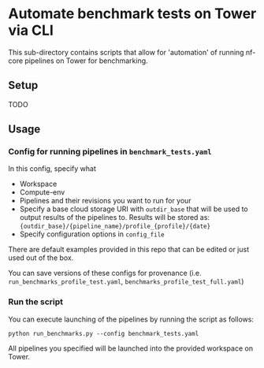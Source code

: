 # Automate benchmark tests on Tower via CLI

This sub-directory contains scripts that allow for 'automation' of running nf-core pipelines on Tower for benchmarking.

## Setup
TODO

## Usage

### Config for running pipelines in `benchmark_tests.yaml`
In this config, specify what
 - Workspace
 - Compute-env
 - Pipelines and their revisions you want to run for your
 - Specify a base cloud storage URI with `outdir_base` that will be used to output results of the pipelines to. Results will be stored as: `{outdir_base}/{pipeline_name}/profile_{profile}/{date}`
 - Specify configuration options in `config_file`

There are default examples provided in this repo that can be edited or just used out of the box.

You can save versions of these configs for provenance (i.e. `run_benchmarks_profile_test.yaml`, `benchmarks_profile_test_full.yaml`)

### Run the script
You can execute launching of the pipelines by running the script as follows:
```
python run_benchmarks.py --config benchmark_tests.yaml
```

All pipelines you specified will be launched into the provided workspace on Tower.
